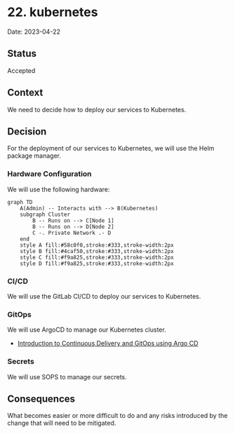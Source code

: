 # 22. kubernetes

Date: 2023-04-22

## Status

Accepted

## Context

We need to decide how to deploy our services to Kubernetes.

## Decision

For the deployment of our services to Kubernetes, we will use the Helm package manager.

### Hardware Configuration

We will use the following hardware:

```mermaid
graph TD
    A(Admin) -- Interacts with --> B(Kubernetes)
    subgraph Cluster
        B -- Runs on --> C[Node 1]
        B -- Runs on --> D[Node 2]
        C -. Private Network .- D
    end
    style A fill:#58c0f0,stroke:#333,stroke-width:2px
    style B fill:#4caf50,stroke:#333,stroke-width:2px
    style C fill:#f9a825,stroke:#333,stroke-width:2px
    style D fill:#f9a825,stroke:#333,stroke-width:2px
```

### CI/CD

We will use the GitLab CI/CD to deploy our services to Kubernetes.

### GitOps

We will use ArgoCD to manage our Kubernetes cluster.

 - [Introduction to Continuous Delivery and GitOps using Argo CD](https://academy.akuity.io/courses/gitops-argocd-intro)

### Secrets

We will use SOPS to manage our secrets.

## Consequences

What becomes easier or more difficult to do and any risks introduced by the change that will need to be mitigated.
